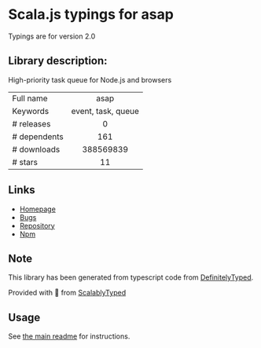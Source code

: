 
# Scala.js typings for asap

Typings are for version 2.0

## Library description:
High-priority task queue for Node.js and browsers

|                    |                 |
| ------------------ | :-------------: |
| Full name          | asap |
| Keywords           | event, task, queue |
| # releases         | 0 |
| # dependents       | 161 |
| # downloads        | 388569839 |
| # stars            | 11 |

## Links
- [Homepage](https://github.com/kriskowal/asap#readme)
- [Bugs](https://github.com/kriskowal/asap/issues)
- [Repository](https://github.com/kriskowal/asap)
- [Npm](https://www.npmjs.com/package/asap)
    


## Note
This library has been generated from typescript code from [DefinitelyTyped](https://definitelytyped.org).

Provided with :purple_heart: from [ScalablyTyped](https://github.com/oyvindberg/ScalablyTyped)

## Usage
See [the main readme](../../readme.md) for instructions.


